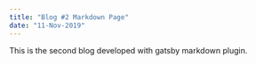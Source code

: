 ```yaml
---
title: "Blog #2 Markdown Page"
date: "11-Nov-2019"
---
```


This is the second blog developed with gatsby markdown plugin.
